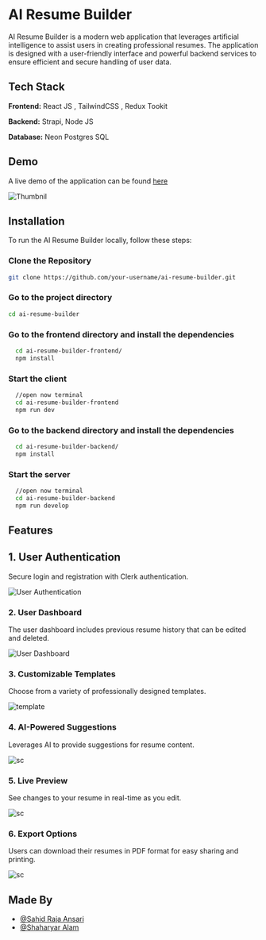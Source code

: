 # AI Resume Builder
AI Resume Builder is a modern web application that leverages artificial intelligence to assist users in creating professional resumes. The application is designed with a user-friendly interface and powerful backend services to ensure efficient and secure handling of user data.

## Tech Stack

**Frontend:** React JS , TailwindCSS , Redux Tookit

**Backend:** Strapi, Node JS

**Database:** Neon Postgres SQL


## Demo

A live demo of the application can be found [here](https://main--ai-resume-builder-07.netlify.app/)

![Thumbnil](path/to/screenshot.png)


## Installation

To run the AI Resume Builder locally, follow these steps:

### Clone the Repository

```bash
git clone https://github.com/your-username/ai-resume-builder.git
```
### Go to the project directory
```bash
cd ai-resume-builder
```
### Go to the frontend directory and install the dependencies
```bash
  cd ai-resume-builder-frontend/
  npm install
```

### Start the client

```bash
  //open now terminal
  cd ai-resume-builder-frontend
  npm run dev
```

### Go to the backend directory and install the dependencies
```bash
  cd ai-resume-builder-backend/
  npm install
```
### Start the server

```bash
  //open now terminal
  cd ai-resume-builder-backend
  npm run develop
```


## Features

## 1. User Authentication

Secure login and registration with Clerk authentication.

![User Authentication](path/to/authentication-screenshot.png)


### 2. User Dashboard

The user dashboard includes previous resume history that can be edited and deleted.

![User Dashboard](path/to/screenshot.png)


### 3. Customizable Templates

Choose from a variety of professionally designed templates.

![template](path/to/screenshot.png)


### 4. AI-Powered Suggestions

Leverages AI to provide suggestions for resume content.

![sc](path/to/screenshot.png)


### 5. Live Preview

See changes to your resume in real-time as you edit.

![sc](path/to/screenshot.png)


### 6. Export Options

Users can download their resumes in PDF format for easy sharing and printing.

![sc](path/to/screenshot.png)



## Made By

- [@Sahid Raja Ansari](https://www.linkedin.com/in/sahidrajaansari/)
- [@Shaharyar Alam](https://www.linkedin.com/in/shaharyar-alam-305322208/) 

